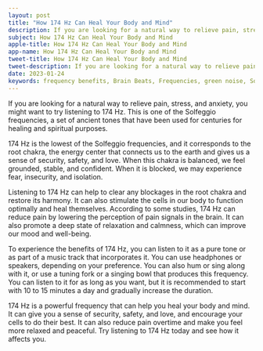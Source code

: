 ```yaml
---
layout: post
title: "How 174 Hz Can Heal Your Body and Mind"
description: If you are looking for a natural way to relieve pain, stress, and anxiety, you might want to try listening to 174 Hz. This is one of the Solfeggio frequencies, a set of ancient tones that have been used for centuries for healing and spiritual purposes.
subject: How 174 Hz Can Heal Your Body and Mind
apple-title: How 174 Hz Can Heal Your Body and Mind
app-name: How 174 Hz Can Heal Your Body and Mind
tweet-title: How 174 Hz Can Heal Your Body and Mind
tweet-description: If you are looking for a natural way to relieve pain, stress, and anxiety, you might want to try listening to 174 Hz. This is one of the Solfeggio frequencies, a set of ancient tones that have been used for centuries for healing and spiritual purposes.
date: 2023-01-24
keywords: frequency benefits, Brain Beats, Frequencies, green noise, Solfeggio Frequency, Root Chakra, 174 Hz, Brain wave entrainment, sound therapy, Colors of noise, 174 Hz frequency benefits
---
```


If you are looking for a natural way to relieve pain, stress, and anxiety, you might want to try listening to 174 Hz. This is one of the Solfeggio frequencies, a set of ancient tones that have been used for centuries for healing and spiritual purposes.

174 Hz is the lowest of the Solfeggio frequencies, and it corresponds to the root chakra, the energy center that connects us to the earth and gives us a sense of security, safety, and love. When this chakra is balanced, we feel grounded, stable, and confident. When it is blocked, we may experience fear, insecurity, and isolation.

Listening to 174 Hz can help to clear any blockages in the root chakra and restore its harmony. It can also stimulate the cells in our body to function optimally and heal themselves. According to some studies, 174 Hz can reduce pain by lowering the perception of pain signals in the brain. It can also promote a deep state of relaxation and calmness, which can improve our mood and well-being.

To experience the benefits of 174 Hz, you can listen to it as a pure tone or as part of a music track that incorporates it. You can use headphones or speakers, depending on your preference. You can also hum or sing along with it, or use a tuning fork or a singing bowl that produces this frequency. You can listen to it for as long as you want, but it is recommended to start with 10 to 15 minutes a day and gradually increase the duration.

174 Hz is a powerful frequency that can help you heal your body and mind. It can give you a sense of security, safety, and love, and encourage your cells to do their best. It can also reduce pain overtime and make you feel more relaxed and peaceful. Try listening to 174 Hz today and see how it affects you.